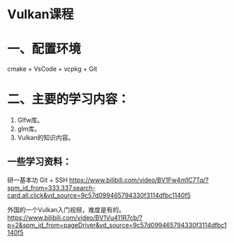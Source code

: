 # Vulkan课程

# 一、配置环境
cmake + VsCode + vcpkg + Git

# 二、主要的学习内容：
1. Glfw库。
2. glm库。
3. Vulkan的知识内容。

## 一些学习资料：

研一基本功 Git + SSH
https://www.bilibili.com/video/BV1Fw4m1C7Tq/?spm_id_from=333.337.search-card.all.click&vd_source=9c57d099465794330f3114dfbc1140f5

外国的一个Vulkan入门视频，难度是有的。
https://www.bilibili.com/video/BV1Vu411R7cb/?p=2&spm_id_from=pageDriver&vd_source=9c57d099465794330f3114dfbc1140f5